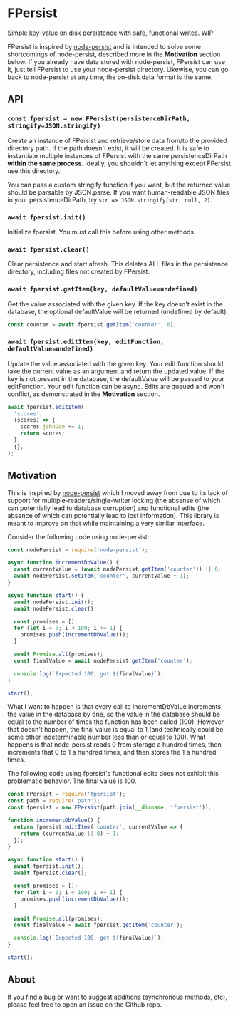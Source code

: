 # FPersist

Simple key-value on disk persistence with safe, functional writes. WIP

FPersist is inspired by [node-persist](https://www.npmjs.com/package/node-persist) and is intended to solve some shortcomings of node-persist, described more in the **Motivation** section below. If you already have data stored with node-persist, FPersist can use it, just tell FPersist to use your node-persist directory. Likewise, you can go back to node-persist at any time, the on-disk data format is the same.

## API

### `const fpersist = new FPersist(persistenceDirPath, stringify=JSON.stringify)`

Create an instance of FPersist and retrieve/store data from/to the provided directory path. If the path doesn't exist, it will be created. It is safe to instantiate multiple instances of FPersist with the same persistenceDirPath **within the same process**. Ideally, you shouldn't let anything except FPersist use this directory.

You can pass a custom stringify function if you want, but the returned value should be parsable by JSON.parse. If you want human-readable JSON files in your persistenceDirPath, try `str => JSON.stringify(str, null, 2)`.

### `await fpersist.init()`

Initialize fpersist. You must call this before using other methods.

### `await fpersist.clear()`

Clear persistence and start afresh. This deletes ALL files in the persistence directory, including files not created by FPersist.

### `await fpersist.getItem(key, defaultValue=undefined)`

Get the value associated with the given key. If the key doesn't exist in the database, the optional defaultValue will be returned (undefined by default).

```js
const counter = await fpersist.getItem('counter', 0);
```

### `await fpersist.editItem(key, editFunction, defaultValue=undefined)`

Update the value associated with the given key. Your edit function should take the current value as an argument and return the updated value. If the key is not present in the database, the defaultValue will be passed to your editFunction. Your edit function can be async. Edits are queued and won't conflict, as demonstrated in the **Motivation** section.

```js
await fpersist.editItem(
  'scores',
  (scores) => {
    scores.johnDoe += 1;
    return scores;
  },
  {},
);
```

## Motivation

This is inspired by [node-persist](https://www.npmjs.com/package/node-persist) which I moved away from due to its lack of support for multiple-readers/single-writer locking (the absense of which can potentially lead to database corruption) and functional edits (the absence of which can potentially lead to lost information). This library is meant to improve on that while maintaining a very similar interface.

Consider the following code using node-persist:

```js
const nodePersist = require('node-persist');

async function incrementDbValue() {
  const currentValue = (await nodePersist.getItem('counter')) || 0;
  await nodePersist.setItem('counter', currentValue + 1);
}

async function start() {
  await nodePersist.init();
  await nodePersist.clear();

  const promises = [];
  for (let i = 0; i < 100; i += 1) {
    promises.push(incrementDbValue());
  }

  await Promise.all(promises);
  const finalValue = await nodePersist.getItem('counter');

  console.log(`Expected 100, got ${finalValue}`);
}

start();
```

What I want to happen is that every call to incrementDbValue increments the value in the database by one, so the value in the database should be equal to the number of times the function has been called (100). However, that doesn't happen, the final value is equal to 1 (and technically could be some other indeterminable number less than or equal to 100). What happens is that node-persist reads 0 from storage a hundred times, then increments that 0 to 1 a hundred times, and then stores the 1 a hundred times.

The following code using fpersist's functional edits does not exhibit this problematic behavior. The final value is 100.

```js
const FPersist = require('fpersist');
const path = require('path');
const fpersist = new FPersist(path.join(__dirname, 'fpersist'));

function incrementDbValue() {
  return fpersist.editItem('counter', currentValue => {
    return (currentValue || 0) + 1;
  });
}

async function start() {
  await fpersist.init();
  await fpersist.clear();

  const promises = [];
  for (let i = 0; i < 100; i += 1) {
    promises.push(incrementDbValue());
  }

  await Promise.all(promises);
  const finalValue = await fpersist.getItem('counter');

  console.log(`Expected 100, got ${finalValue}`);
}

start();
```

## About

If you find a bug or want to suggest additions (synchronous methods, etc), please feel free to open an issue on the Github repo.
